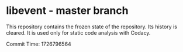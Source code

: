 # libevent - master branch

This repository contains the frozen state of the repository.
Its history is cleared. It is used only for static code
analysis with Codacy.

Commit Time: 1726796564